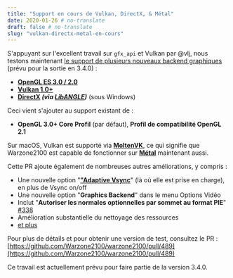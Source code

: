 ```yaml
---
title: "Support en cours de Vulkan, DirectX, & Métal"
date: 2020-01-26 # no-translate
draft: false # no-translate
slug: "vulkan-directx-metal-en-cours"
---
```


S'appuyant sur l'excellent travail sur `gfx_api` et Vulkan par @vlj, nous testons maintenant [le support de plusieurs nouveaux backend graphiques](https://github.com/Warzone2100/warzone2100/pull/489) (prévu pour la sortie en 3.4.0) :

- **[OpenGL ES 3.0 / 2.0](https://en.wikipedia.org/wiki/OpenGL_ES)**
- **[Vulkan 1.0+](https://en.wikipedia.org/wiki/Vulkan_(API))**
- **[DirectX](https://fr.wikipedia.org/wiki/DirectX) _(via [LibANGLE](https://en.wikipedia.org/wiki/ANGLE_(software)))_** (sous Windows)

Ceci vient s'ajouter au support existant de :
- **OpenGL 3.0+ Core Profil** (par défaut), **Profil de compatibilité OpenGL 2.1**

Sur macOS, Vulkan est supporté via **[MoltenVK](https://github.com/KhronosGroup/MoltenVK)**, ce qui signifie que Warzone2100 est capable de fonctionner sur **[Métal](https://en.wikipedia.org/wiki/Metal_(API))** maintenant aussi.

Cette PR ajoute également de nombreuses autres améliorations, y compris :
- Une nouvelle option "**["Adaptive Vsync](https://www.khronos.org/opengl/wiki/Swap_Interval#Adaptive_Vsync)**" (là où elle est prise en charge), en plus de Vsync on/off
- Une nouvelle option "**Graphics Backend**" dans le menu Options Vidéo
- Inclut "**Autoriser les normales optionnelles par sommet au format PIE**" [#338](https://github.com/Warzone2100/warzone2100/pull/338)
- Amélioration substantielle du nettoyage des ressources
- [et plus](https://github.com/Warzone2100/warzone2100/pull/489)

Pour plus de détails et pour obtenir une version de test, consultez le PR : [https://github.com/Warzone2100/warzone2100/pull/489](https://github.com/Warzone2100/warzone2100/pull/489)

Ce travail est actuellement prévu pour faire partie de la version 3.4.0.
